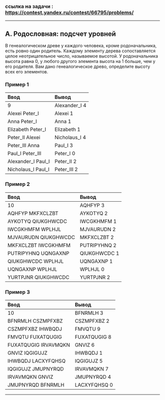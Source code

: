 ### ссылка на задачи : https://contest.yandex.ru/contest/66795/problems/
_____
## A. Родословная: подсчет уровней
В генеалогическом древе у каждого человека, кроме родоначальника, есть ровно один родитель. Каждому элементу дерева 
сопоставляется целое неотрицательное число, называемое высотой. У родоначальника высота равна 0, у любого другого элемента 
высота на 1 больше, чем у его родителя. Вам дано генеалогическое древо, определите высоту всех его элементов.

### Пример 1
| Ввод               | Вывод         |
|:-------------------|:--------------|
| 9                  | Alexander_I 4 |
| Alexei Peter_I     | Alexei 1      |
| Anna Peter_I       | Anna 1        |
| Elizabeth Peter_I  | Elizabeth 1   |
| Peter_II Alexei    | Nicholaus_I 4 |
| Peter_III Anna     | Paul_I 3      |
| Paul_I Peter_III   | Peter_I 0     |
| Alexander_I Paul_I | Peter_II 2    |
| Nicholaus_I Paul_I | Peter_III 2   |
### Пример 2
| Ввод                 | Вывод        |
|:---------------------|:-------------|
| 10                   | AQHFYP 3     |
| AQHFYP MKFXCLZBT     | AYKOTYQ 2    |
| AYKOTYQ QIUKGHWCDC   | IWCGKHMFM 1  |
| IWCGKHMFM WPLHJL     | MJVAURUDN 2  |
| MJVAURUDN QIUKGHWCDC | MKFXCLZBT 2  |
| MKFXCLZBT IWCGKHMFM  | PUTRIPYHNQ 2 |
| PUTRIPYHNQ UQNGAXNP  | QIUKGHWCDC 1 |
| QIUKGHWCDC WPLHJL    | UQNGAXNP 1   |
| UQNGAXNP WPLHJL      | WPLHJL 0     |
| YURTPJNR QIUKGHWCDC  | YURTPJNR 2   |
### Пример 3
| Ввод                 | Вывод        |
|:---------------------|:-------------|
| 10                   | BFNRMLH 3    |
| BFNRMLH CSZMPFXBZ    | CSZMPFXBZ 2  |
| CSZMPFXBZ IHWBQDJ    | FMVQTU 9     |
| FMVQTU FUXATQUGIG    | FUXATQUGIG 8 |
| FUXATQUGIG IRVAVMQKN | GNVIZ 6      |
| GNVIZ IQGIGUJZ       | IHWBQDJ 1    |
| IHWBQDJ LACXYFQHSQ   | IQGIGUJZ 5   |
| IQGIGUJZ JMUPNYRQD   | IRVAVMQKN 7  |
| IRVAVMQKN GNVIZ      | JMUPNYRQD 4  |
| JMUPNYRQD BFNRMLH    | LACXYFQHSQ 0 |
____
